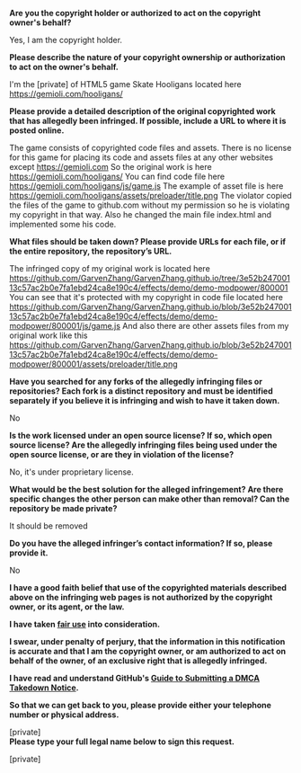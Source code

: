 **Are you the copyright holder or authorized to act on the copyright owner's behalf?**

Yes, I am the copyright holder.

**Please describe the nature of your copyright ownership or authorization to act on the owner's behalf.**

I'm the [private] of HTML5 game Skate Hooligans located here https://gemioli.com/hooligans/

**Please provide a detailed description of the original copyrighted work that has allegedly been infringed. If possible, include a URL to where it is posted online.**

The game consists of copyrighted code files and assets. There is no license for this game for placing its code and assets files at any other websites except https://gemioli.com
So the original work is here https://gemioli.com/hooligans/
You can find code file here https://gemioli.com/hooligans/js/game.js
The example of asset file is here https://gemioli.com/hooligans/assets/preloader/title.png
The violator copied the files of the game to github.com without my permission so he is violating my copyright in that way.
Also he changed the main file index.html and implemented some his code.

**What files should be taken down? Please provide URLs for each file, or if the entire repository, the repository’s URL.**

The infringed copy of my original work is located here https://github.com/GarvenZhang/GarvenZhang.github.io/tree/3e52b24700113c57ac2b0e7fa1ebd24ca8e190c4/effects/demo/demo-modpower/800001
You can see that it's protected with my copyright in code file located here https://github.com/GarvenZhang/GarvenZhang.github.io/blob/3e52b24700113c57ac2b0e7fa1ebd24ca8e190c4/effects/demo/demo-modpower/800001/js/game.js
And also there are other assets files from my original work like this https://github.com/GarvenZhang/GarvenZhang.github.io/blob/3e52b24700113c57ac2b0e7fa1ebd24ca8e190c4/effects/demo/demo-modpower/800001/assets/preloader/title.png

**Have you searched for any forks of the allegedly infringing files or repositories? Each fork is a distinct repository and must be identified separately if you believe it is infringing and wish to have it taken down.**

No

**Is the work licensed under an open source license? If so, which open source license? Are the allegedly infringing files being used under the open source license, or are they in violation of the license?**

No, it's under proprietary license.

**What would be the best solution for the alleged infringement? Are there specific changes the other person can make other than removal? Can the repository be made private?**

It should be removed

**Do you have the alleged infringer’s contact information? If so, please provide it.**

No

**I have a good faith belief that use of the copyrighted materials described above on the infringing web pages is not authorized by the copyright owner, or its agent, or the law.**

**I have taken <a href="https://www.lumendatabase.org/topics/22">fair use</a> into consideration.**

**I swear, under penalty of perjury, that the information in this notification is accurate and that I am the copyright owner, or am authorized to act on behalf of the owner, of an exclusive right that is allegedly infringed.**

**I have read and understand GitHub's <a href="https://help.github.com/articles/guide-to-submitting-a-dmca-takedown-notice/">Guide to Submitting a DMCA Takedown Notice</a>.**

**So that we can get back to you, please provide either your telephone number or physical address.**

[private]  
**Please type your full legal name below to sign this request.**

[private]  
